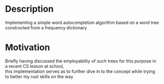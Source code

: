 # Description
Implementing a simple word autocompletion algorithm based on a word tree constructed from a frequency dictionary 

# Motivation
Briefly having discussed the employability of such trees for this purpose in a recent CS lesson at school, 
<br>this implementation serves as to further dive in to the concept while trying to better my rust skills on the way